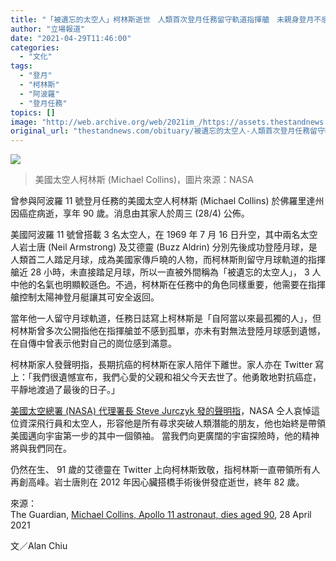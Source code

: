 ```yaml
---
title: "「被遺忘的太空人」柯林斯逝世　人類首次登月任務留守軌道指揮艙　未親身登月不感遺憾"
author: "立場報道"
date: "2021-04-29T11:46:00"
categories:
  - "文化"
tags:
  - "登月"
  - "柯林斯"
  - "阿波羅"
  - "登月任務"
topics: []
image: "http://web.archive.org/web/2021im_/https://assets.thestandnews.com/media/photos/Layer200_oz12b.png"
original_url: "thestandnews.com/obituary/被遺忘的太空人-人類首次登月任務留守軌道指揮艙-未親身登月不感遺憾"
---
```

![](http://web.archive.org/web/2021im_/https://assets.thestandnews.com/media/photos/Layer200_oz12b.png)
> 美國太空人柯林斯 (Michael Collins)，圖片來源：NASA

曾参與阿波羅 11 號登月任務的美國太空人柯林斯 (Michael Collins) 於佛羅里達州因癌症病逝，享年 90 歲。消息由其家人於周三 (28/4) 公佈。

美國阿波羅 11 號曾搭載 3 名太空人，在 1969 年 7 月 16 日升空，其中兩名太空人岩士唐 (Neil Armstrong) 及艾德靈 (Buzz Aldrin) 分別先後成功登陸月球，是人類首二人踏足月球，成為美國家傳戶曉的人物，而柯林斯則留守月球軌道的指揮艙近 28 小時，未直接踏足月球，所以一直被外間稱為「被遺忘的太空人」， 3 人中他的名氣也明顯較遜色。不過，柯林斯在任務中的角色同樣重要，他需要在指揮艙控制太陽神登月艇讓其可安全返回。

當年他一人留守月球軌道，任務日誌寫上柯林斯是「自阿當以來最孤獨的人」，但柯林斯曾多次公開指他在指揮艙並不感到孤單，亦未有對無法登陸月球感到遺憾，在自傳中曾表示他對自己的崗位感到滿意。

柯林斯家人發聲明指，長期抗癌的柯林斯在家人陪伴下離世。家人亦在 Twitter 寫上：「我們很遺憾宣布，我們心愛的父親和祖父今天去世了。他勇敢地對抗癌症，平靜地渡過了最後的日子。」

[美國太空總署 (NASA) 代理署長 Steve Jurczyk 發的聲明指](http://web.archive.org/web/20211229101511/https://www.nasa.gov/press-release/statements-on-passing-of-michael-collins)，NASA 仝人哀悼這位資深飛行員和太空人，形容他是所有尋求突破人類潛能的朋友，他也始終是帶領美國邁向宇宙第一步的其中一個領袖。 當我們向更廣闊的宇宙探險時，他的精神將與我們同在。

仍然在生、 91 歲的艾德靈在 Twitter 上向柯林斯致敬，指柯林斯一直帶領所有人再創高峰。岩士唐則在 2012 年因心臟搭橋手術後併發症逝世，終年 82 歲。

來源：  
The Guardian, [Michael Collins, Apollo 11 astronaut, dies aged 90](http://web.archive.org/web/20211229101511/https://www.theguardian.com/science/2021/apr/28/michael-collins-apollo-11-astronaut-dies-90), 28 April 2021

文／Alan Chiu